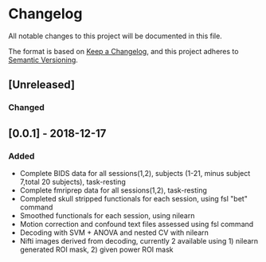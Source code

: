 # Changelog
All notable changes to this project will be documented in this file.  
  
  
The format is based on [Keep a Changelog](https://keepachangelog.com/en/1.0.0/),
and this project adheres to [Semantic Versioning](https://semver.org/spec/v2.0.0.html).

## [Unreleased]
### Changed
  
  
## [0.0.1] - 2018-12-17  
### Added  
- Complete BIDS data for all sessions(1,2), subjects (1-21, minus subject 7,total 20 subjects), task-resting
- Complete fmriprep data for all sessions(1,2), task-resting
- Completed skull stripped functionals for each session, using fsl "bet" command  
- Smoothed functionals for each session, using nilearn 
- Motion correction and confound text files assessed using fsl command 
- Decoding with SVM + ANOVA and nested CV with nilearn  
- Nifti images derived from decoding, currently 2 available using 1) nilearn generated ROI mask, 2) given power ROI mask

